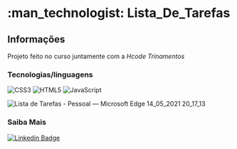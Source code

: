 <h1>:man_technologist: Lista_De_Tarefas</h1>

<h2>Informações</h2>

<p>Projeto feito no curso juntamente com a <em>Hcode Trinamentos</em></p>

<h3>Tecnologias/linguagens</h3>

![CSS3](https://img.shields.io/badge/-CSS3-000000?style=flat&logo=css3)
![HTML5](https://img.shields.io/badge/-HTML5-000000?style=flat&logo=html5)
![JavaScript](https://img.shields.io/badge/-JavaScript-000000?style=flat&logo=javascript)

![Lista de Tarefas - Pessoal — Microsoft​ Edge 14_05_2021 20_17_13](https://user-images.githubusercontent.com/62818922/118342002-d6499380-b4f7-11eb-8745-77b4399641db.png)


<h3>Saiba Mais</h3>
  
  [![Linkedin Badge](https://img.shields.io/badge/-LinkedIn-blue?style=flat-square&logo=Linkedin&logoColor=white&link=https:https://www.linkedin.com/in/rodrigo-teixeira-59b728103/)](https://www.linkedin.com/in/leandro-bezerra-/)
